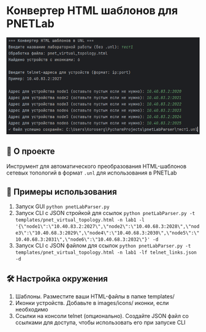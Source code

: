 # Конвертер HTML шаблонов для PNETLab

![Интерфейс](images/screenshot.png)

## 📌 О проекте
Инструмент для автоматического преобразования HTML-шаблонов сетевых топологий в формат `.unl` для использования в PNETLab

## 🚀 Примеры использования

1. Запуск GUI
`python pnetLabParser.py`
2. Запуск CLI с JSON стройкой для ссылок
`python pnetLabParser.py -t templates/pnet_virtual_topology.html -n lab1 -l '{\"node1\":\"10.40.83.2:2027\",\"node2\":\"10.40.68.3:2028\",\"node3\":\"10.40.68.3:2029\",\"node4\":\"10.40.68.3:2030\",\"node5\":\"10.40.68.3:2031\",\"node6\":\"10.40.68.3:2032\"}' -d`
3. Запуск CLI с JSON файлом для ссылок
`python pnetLabParser.py -t templates/pnet_virtual_topology.html -n lab1 -lf telnet_links.json -d`

## 🛠 Настройка окружения
1. Шаблоны.
Разместите ваши HTML-файлы в папке templates/
2. Иконки устройств.
Добавьте в images/icons/ иконки, если необходимо
3. Ссылки на консоли telnet (опционально).
Создайте JSON файл со ссылками для доступа, чтобы использовать его при запуске CLI